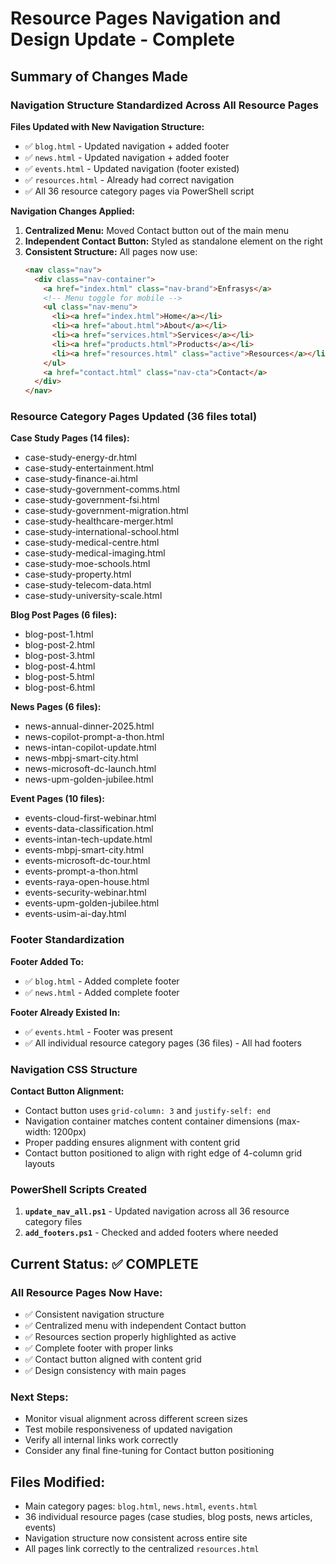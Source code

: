 # Resource Pages Navigation and Design Update - Complete

## Summary of Changes Made

### Navigation Structure Standardized Across All Resource Pages

**Files Updated with New Navigation Structure:**
- ✅ `blog.html` - Updated navigation + added footer
- ✅ `news.html` - Updated navigation + added footer  
- ✅ `events.html` - Updated navigation (footer existed)
- ✅ `resources.html` - Already had correct navigation
- ✅ All 36 resource category pages via PowerShell script

**Navigation Changes Applied:**
1. **Centralized Menu:** Moved Contact button out of the main menu
2. **Independent Contact Button:** Styled as standalone element on the right
3. **Consistent Structure:** All pages now use:
   ```html
   <nav class="nav">
     <div class="nav-container">
       <a href="index.html" class="nav-brand">Enfrasys</a>
       <!-- Menu toggle for mobile -->
       <ul class="nav-menu">
         <li><a href="index.html">Home</a></li>
         <li><a href="about.html">About</a></li>
         <li><a href="services.html">Services</a></li>
         <li><a href="products.html">Products</a></li>
         <li><a href="resources.html" class="active">Resources</a></li>
       </ul>
       <a href="contact.html" class="nav-cta">Contact</a>
     </div>
   </nav>
   ```

### Resource Category Pages Updated (36 files total)

**Case Study Pages (14 files):**
- case-study-energy-dr.html
- case-study-entertainment.html
- case-study-finance-ai.html
- case-study-government-comms.html
- case-study-government-fsi.html
- case-study-government-migration.html
- case-study-healthcare-merger.html
- case-study-international-school.html
- case-study-medical-centre.html
- case-study-medical-imaging.html
- case-study-moe-schools.html
- case-study-property.html
- case-study-telecom-data.html
- case-study-university-scale.html

**Blog Post Pages (6 files):**
- blog-post-1.html
- blog-post-2.html
- blog-post-3.html
- blog-post-4.html
- blog-post-5.html
- blog-post-6.html

**News Pages (6 files):**
- news-annual-dinner-2025.html
- news-copilot-prompt-a-thon.html
- news-intan-copilot-update.html
- news-mbpj-smart-city.html
- news-microsoft-dc-launch.html
- news-upm-golden-jubilee.html

**Event Pages (10 files):**
- events-cloud-first-webinar.html
- events-data-classification.html
- events-intan-tech-update.html
- events-mbpj-smart-city.html
- events-microsoft-dc-tour.html
- events-prompt-a-thon.html
- events-raya-open-house.html
- events-security-webinar.html
- events-upm-golden-jubilee.html
- events-usim-ai-day.html

### Footer Standardization

**Footer Added To:**
- ✅ `blog.html` - Added complete footer
- ✅ `news.html` - Added complete footer

**Footer Already Existed In:**
- ✅ `events.html` - Footer was present
- ✅ All individual resource category pages (36 files) - All had footers

### Navigation CSS Structure

**Contact Button Alignment:**
- Contact button uses `grid-column: 3` and `justify-self: end`
- Navigation container matches content container dimensions (max-width: 1200px)
- Proper padding ensures alignment with content grid
- Contact button positioned to align with right edge of 4-column grid layouts

### PowerShell Scripts Created

1. **`update_nav_all.ps1`** - Updated navigation across all 36 resource category files
2. **`add_footers.ps1`** - Checked and added footers where needed

## Current Status: ✅ COMPLETE

### All Resource Pages Now Have:
- ✅ Consistent navigation structure
- ✅ Centralized menu with independent Contact button
- ✅ Resources section properly highlighted as active
- ✅ Complete footer with proper links
- ✅ Contact button aligned with content grid
- ✅ Design consistency with main pages

### Next Steps:
- Monitor visual alignment across different screen sizes
- Test mobile responsiveness of updated navigation
- Verify all internal links work correctly
- Consider any final fine-tuning for Contact button positioning

## Files Modified:
- Main category pages: `blog.html`, `news.html`, `events.html`
- 36 individual resource pages (case studies, blog posts, news articles, events)
- Navigation structure now consistent across entire site
- All pages link correctly to the centralized `resources.html`
